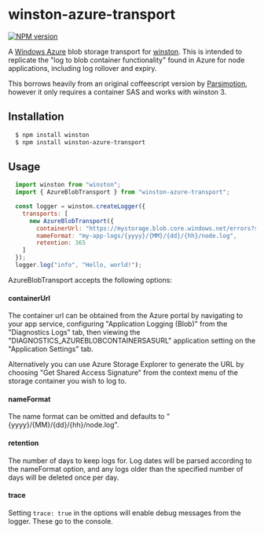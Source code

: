 # winston-azure-transport

[![NPM version](https://badge.fury.io/js/winston-azure-transport.png)](http://badge.fury.io/js/winston-azure-transport)

A [Windows Azure][0] blob storage transport for [winston][1].  This is intended to replicate
the "log to blob container functionality" found in Azure for node applications,
including log rollover and expiry.

This borrows heavily from an original coffeescript version by [Parsimotion][2], however it only requires a container SAS and works with winston 3.

## Installation

``` bash
  $ npm install winston
  $ npm install winston-azure-transport
```

## Usage
``` js
  import winston from "winston";
  import { AzureBlobTransport } from "winston-azure-transport";

  const logger = winston.createLogger({
    transports: [
      new AzureBlobTransport({
        containerUrl: "https://mystorage.blob.core.windows.net/errors?sv=2018-03-28&sr=c&sig=x&st=2019-01-01T00:00:00Z&se=2219-01-01T00:00:00Z&sp=rwdl",
        nameFormat: "my-app-logs/{yyyy}/{MM}/{dd}/{hh}/node.log",
        retention: 365
    ]
  });
  logger.log("info", "Hello, world!");
```

AzureBlobTransport accepts the following options:

#### containerUrl
The container url can be obtained from the Azure portal by navigating to your app service, configuring
"Application Logging (Blob)" from the "Diagnostics Logs" tab, then viewing the "DIAGNOSTICS_AZUREBLOBCONTAINERSASURL"
application setting on the "Application Settings" tab.

Alternatively you can use Azure Storage Explorer to generate the URL
by choosing "Get Shared Access Signature" from the context menu of the storage container you wish to log to.

#### nameFormat
The name format can be omitted and defaults to "{yyyy}/{MM}/{dd}/{hh}/node.log".

#### retention
The number of days to keep logs for. Log dates will be parsed according to the nameFormat option, and any logs older than the specified number of days will be deleted once per day.

#### trace
Setting ``trace: true`` in the options will enable debug messages from the logger. These go to the console.

[0]: http://www.windowsazure.com/en-us/develop/nodejs/
[1]: https://github.com/flatiron/winston
[2]: https://github.com/Parsimotion/winston-azure-blob-transport/blob/master/README.md
